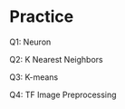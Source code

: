 # Practice  
Q1: Neuron                                        
               
Q2: K Nearest Neighbors       
         
Q3: K-means                   

Q4: TF Image Preprocessing                     
      
